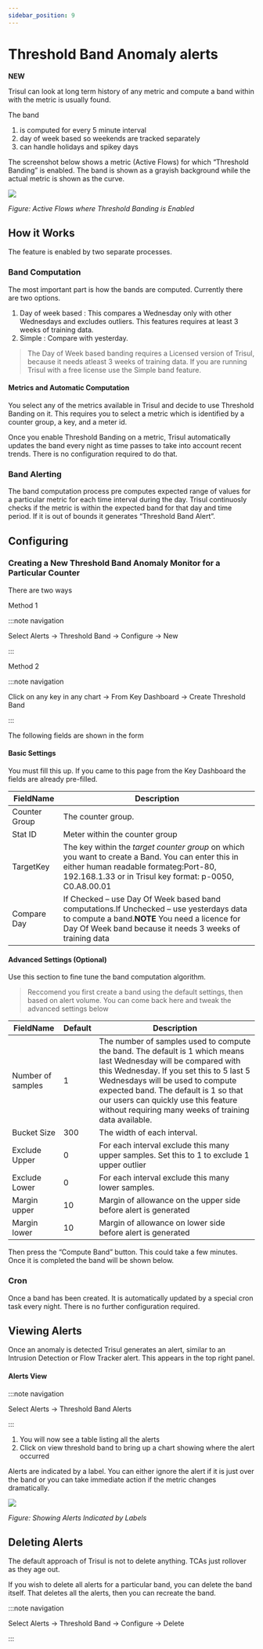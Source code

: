 ```yaml
---
sidebar_position: 9
---
```


# Threshold Band Anomaly alerts

**NEW**

Trisul can look at long term history of any metric and compute a band within with the metric is usually found.

The band

1. is computed for every 5 minute interval
2. day of week based so weekends are tracked separately
3. can handle holidays and spikey days

The screenshot below shows a metric (Active Flows) for which 
“Threshold Banding” is enabled. The band is shown as a grayish 
background while the actual metric is shown as the curve.

![](image/tband1.png)

*Figure: Active Flows where Threshold Banding is Enabled*

## How it Works

The feature is enabled by two separate processes.

### Band Computation

The most important part is how the bands are computed. Currently there are two options.

1. Day of week based : This compares a Wednesday only with other 
   Wednesdays and excludes outliers. This features requires at least 3 
   weeks of training data.
2. Simple : Compare with yesterday.

> The Day of Week based banding requires a Licensed version of Trisul, because it needs atleast 3 weeks of training data. If you are running Trisul with a free license use the Simple band feature.

#### Metrics and Automatic Computation

You select any of the metrics available in Trisul and decide to use 
Threshold Banding on it. This requires you to select a metric which is 
identified by a counter group, a key, and a meter id.

Once you enable Threshold Banding on a metric, Trisul automatically 
updates the band every night as time passes to take into account recent 
trends. There is no configuration required to do that.

### Band Alerting

The band computation process pre computes expected range of values 
for a particular metric for each time interval during the day. Trisul 
continuosly checks if the metric is within the expected band for that 
day and time period. If it is out of bounds it generates “Threshold Band
 Alert”.

## Configuring

### Creating a New Threshold Band Anomaly Monitor for a Particular Counter

There are two ways

Method 1

:::note navigation

Select Alerts → Threshold Band → Configure → New

:::

Method 2

:::note navigation

Click on any key in any chart → From Key Dashboard → Create Threshold Band

:::

The following fields are shown in the form

#### Basic Settings

You must fill this up. If you came to this page from the Key Dashboard the fields are already pre-filled.

| FieldName     | Description    |
| ------------- | ---------------|
| Counter Group | The counter group. 
| Stat ID       | Meter within the counter group |
| TargetKey     | The key within the *target counter group* on which you want to create a Band. You can enter this in either human readable formateg:Port-80, 192.168.1.33 or in Trisul key format: p-0050, C0.A8.00.01  |
| Compare Day   | If Checked – use Day Of Week based band computations.If Unchecked – use yesterdays data to compute a band.**NOTE** You need a licence for Day Of Week band because it needs 3 weeks of training data |

#### Advanced Settings (Optional)

Use this section to fine tune the band computation algorithm.

> Reccomend you first create a band using the default settings, then based on alert volume. You can come back here and tweak the advanced settings below

| FieldName         | Default | Description |
| ----------------- | ------- | --------- |
| Number of samples | 1       | The number of samples used to compute the band. The default is 1 which means last Wednesday will be compared with this Wednesday. If you set this to 5 last 5 Wednesdays will be used to compute expected band. The default is 1 so that our users can quickly use this feature without requiring many weeks of training data available. |
| Bucket Size       | 300     | The width of each interval.  |
| Exclude Upper     | 0       | For each interval exclude this many upper samples. Set this to 1 to exclude 1 upper outlier     
| Exclude Lower     | 0       | For each interval exclude this many lower samples.     |
| Margin upper      | 10      | Margin of allowance on the upper side before alert is generated                       |
| Margin lower      | 10      | Margin of allowance on lower side before alert is generated|

Then press the “Compute Band” button. This could take a few minutes. Once it is completed the band will be shown below.

### Cron

Once a band has been created. It is automatically updated by a 
special cron task every night. There is no further configuration 
required.

## Viewing Alerts

Once an anomaly is detected Trisul generates an alert, similar to an 
Intrusion Detection or Flow Tracker alert. This appears in the top right
 panel.

#### Alerts View

:::note navigation

Select Alerts → Threshold Band Alerts

:::

1. You will now see a table listing all the alerts
2. Click on view threshold band to bring up a chart showing where the alert occurred

Alerts are indicated by a label. You can either ignore the alert if 
it is just over the band or you can take immediate action if the metric 
changes dramatically.

![](image/tband3.png)

*Figure: Showing Alerts Indicated by Labels*

## Deleting Alerts

The default approach of Trisul is not to delete anything. TCAs just rollover as they age out.

If you wish to delete all alerts for a particular band, you can 
delete the band itself. That deletes all the alerts, then you can 
recreate the band.

:::note navigation

Select Alerts → Threshold Band → Configure → Delete

:::
